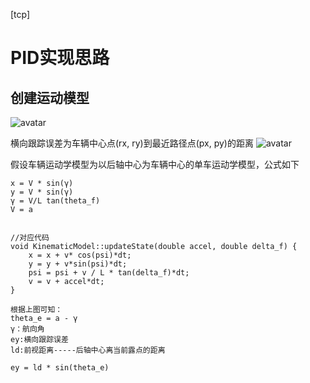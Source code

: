 [tcp]
# PID实现思路
## 创建运动模型
![avatar](https://img-blog.csdnimg.cn/973fa55b5b4a45989767b8be63eb11c3.png)

横向跟踪误差为车辆中心点(rx, ry)到最近路径点(px, py)的距离
![avatar](https://img-blog.csdnimg.cn/6dccc25c2a90468d88a716f92a6b751d.png)

假设车辆运动学模型为以后轴中心为车辆中心的单车运动学模型，公式如下
```
x = V * sin(γ)
y = V * sin(γ)
γ = V/L tan(theta_f)
V = a


//对应代码
void KinematicModel::updateState(double accel, double delta_f) {
    x = x + v* cos(psi)*dt;
    y = y + v*sin(psi)*dt;
    psi = psi + v / L * tan(delta_f)*dt;
    v = v + accel*dt;
}
```

```
根据上图可知：
theta_e = a - γ
γ：航向角
ey:横向跟踪误差
ld:前视距离-----后轴中心离当前露点的距离

ey = ld * sin(theta_e)
```

